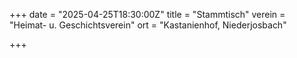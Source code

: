+++
date = "2025-04-25T18:30:00Z"
title = "Stammtisch"
verein = "Heimat- u. Geschichtsverein"
ort = "Kastanienhof, Niederjosbach"

+++
